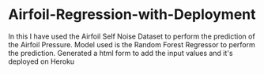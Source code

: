# Airfoil-Regression-with-Deployment
In this I have used the Airfoil Self Noise Dataset to perform the prediction of the Airfoil Pressure. Model used is the Random Forest Regressor to perform the prediction. Generated a html form to add the input values and it's deployed on Heroku
